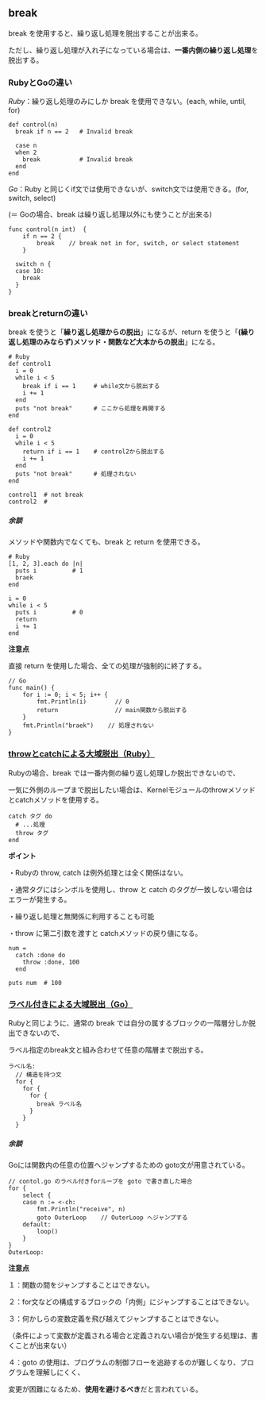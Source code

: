 ## break

break を使用すると、繰り返し処理を脱出することが出来る。

ただし、繰り返し処理が入れ子になっている場合は、**一番内側の繰り返し処理**を脱出する。

### RubyとGoの違い

*Ruby*：繰り返し処理のみにしか break を使用できない。(each, while, until, for)
```
def control(n)
  break if n == 2   # Invalid break

  case n
  when 2
    break           # Invalid break
  end
end
```
*Go*：Ruby と同じくif文では使用できないが、switch文では使用できる。(for, switch, select)

(＝ Goの場合、break は繰り返し処理以外にも使うことが出来る)
```
func control(n int)  {
	if n == 2 {
		break    // break not in for, switch, or select statement
	}

  switch n {
  case 10:
    break
  }
}
```

### breakとreturnの違い

break を使うと「**繰り返し処理からの脱出**」になるが、return を使うと「**(繰り返し処理のみならず)メソッド・関数など大本からの脱出**」になる。
```
# Ruby
def control1
  i = 0
  while i < 5
    break if i == 1     # while文から脱出する
    i += 1
  end
  puts "not break"      # ここから処理を再開する
end

def control2
  i = 0
  while i < 5
    return if i == 1    # control2から脱出する
    i += 1
  end
  puts "not break"      # 処理されない
end

control1  # not break
control2  # 
```


##### 余談

メソッドや関数内でなくても、break と return を使用できる。
```
# Ruby
[1, 2, 3].each do |n|
  puts i          # 1
  braek
end

i = 0
while i < 5
  puts i          # 0
  return
  i += 1
end
```
**注意点**

直接 return を使用した場合、全ての処理が強制的に終了する。
```
// Go
func main() {
	for i := 0; i < 5; i++ {
		fmt.Println(i)        // 0
		return                // main関数から脱出する
	}
	fmt.Println("braek")    // 処理されない
}
```

### [throwとcatchによる大域脱出（Ruby）]()

Rubyの場合、break では一番内側の繰り返し処理しか脱出できないので、

一気に外側のループまで脱出したい場合は、Kernelモジュールのthrowメソッドとcatchメソッドを使用する。
```
catch タグ do
  # ...処理
  throw タグ
end
```
**ポイント**

・Rubyの throw, catch は例外処理とは全く関係はない。

・通常タグにはシンボルを使用し、throw と catch のタグが一致しない場合はエラーが発生する。

・繰り返し処理と無関係に利用することも可能

・throw に第二引数を渡すと catchメソッドの戻り値になる。
```
num =
  catch :done do
    throw :done, 100
  end

puts num  # 100
```

### [ラベル付きによる大域脱出（Go）]()

Rubyと同じように、通常の break では自分の属するブロックの一階層分しか脱出できないので、

ラベル指定のbreak文と組み合わせて任意の階層まで脱出する。
```
ラベル名:
  // 構造を持つ文
  for {
    for {
      for {
        break ラベル名
      }
    }
  }
```

##### 余談

Goには関数内の任意の位置へジャンプするための goto文が用意されている。
```
// contol.go のラベル付きforループを goto で書き直した場合
for {
	select {
	case n := <-ch:
		fmt.Println("receive", n)
		goto OuterLoop    // OuterLoop へジャンプする
	default:
		loop()
	}
}
OuterLoop:
```

**注意点**

１：関数の間をジャンプすることはできない。

２：for文などの構成するブロックの「内側」にジャンプすることはできない。

３：何かしらの変数定義を飛び越えてジャンプすることはできない。

（条件によって変数が定義される場合と定義されない場合が発生する処理は、書くことが出来ない）

４：goto の使用は、プログラムの制御フローを追跡するのが難しくなり、プログラムを理解しにくく、

変更が困難になるため、**使用を避けるべき**だと言われている。

